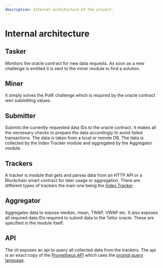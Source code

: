 ```yaml
---
description: Internal architecture of the project.
---
```


# Internal architecture

## Tasker

Monitors the oracle contract for new data requests.
As soon as a new challenge is emitted it is sent to the miner module to find a solution.

## Miner

It simply solves the PoW challenge which is required by the oracle contract wen submitting values.

## Submitter

Submits the currently requested data IDs to the oracle contract.
It makes all the necessary checks to prepare the data accordingly to avoid failed transactions.
The data is taken from a local or remote DB.
The data is collected by the Index Tracker module and aggregated by the Aggregator module.

## Trackers

A tracker is module that gets and parses data from an HTTP API or a Blockchain smart contract for later usage or aggregation.
There are different types of trackers the main one being the [Index Tracker](index-tracker.md)

## Aggregator

Aggregates data to expose median, mean, TWAP, VWAP etc.
It also exposes all required data IDs required to submit data to the Tellor oracle.
These are specified in the module itself.

## API

The cli exposes an api to query all collected data from the trackers.
The api is an exact copy of the [Prometheus API](https://prometheus.io/docs/prometheus/latest/querying/api/) which uses the [promql query language](https://prometheus.io/docs/prometheus/latest/querying/basics).


